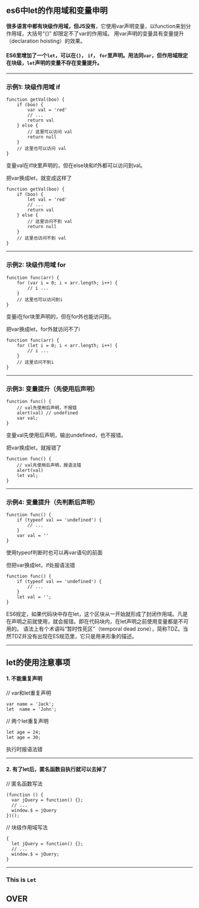 ## es6中let的作用域和变量申明

**很多语言中都有块级作用域，但JS没有**，它使用var声明变量，以function来划分作用域，大括号“{}” 却限定不了var的作用域。
用var声明的变量具有变量提升（declaration hoisting）的效果。

#### ES6里增加了一个`let`，可以在`{}`， `if`， `for`里声明。用法同`var`，但作用域限定在块级，`let`声明的变量不存在变量提升。

- - - 
### 示例1: 块级作用域 if

    function getVal(boo) {
        if (boo) {
            var val = 'red'
            // ...
            return val
        } else {
            // 这里可以访问 val
            return null
        }
        // 这里也可以访问 val
    }
    
变量val在if块里声明的，但在else块和if外都可以访问到val。

 

把var换成let，就变成这样了

    function getVal(boo) {
        if (boo) {
            let val = 'red'
            // ...
            return val
        } else {
            // 这里访问不到 val
            return null
        }
        // 这里也访问不到 val
    }
    
- - - 
### 示例2: 块级作用域 for

    function func(arr) {
        for (var i = 0; i < arr.length; i++) {
            // i ...
        }
        // 这里也可以访问到i
    }
    
变量i在for块里声明的，但在for外也能访问到。

把var换成let，for外就访问不了i

    function func(arr) {
        for (let i = 0; i < arr.length; i++) {
            // i ...
        }
        // 这里访问不到i
    }
    
- - - 
### 示例3: 变量提升（先使用后声明）

    function func() {
        // val先使用后声明，不报错
        alert(val) // undefined
        var val;
    }
    
变量val先使用后声明，输出undefined，也不报错。

把var换成let，就报错了

    function func() {
        // val先使用后声明，报语法错
        alert(val)
        let val;
    }

- - - 
### 示例4: 变量提升（先判断后声明）

    function func() {
        if (typeof val == 'undefined') {
            // ...
        }
        var val = ''
    }
    
使用typeof判断时也可以再var语句的前面

但把var换成let，if处报语法错

    function func() {
        if (typeof val == 'undefined') {
            // ...
        }
        let val = '';
    }
    
ES6规定，如果代码块中存在let，这个区块从一开始就形成了封闭作用域。凡是在声明之前就使用，就会报错。即在代码块内，在let声明之前使用变量都是不可用的。
语法上有个术语叫“暂时性死区”（temporal dead zone），简称TDZ。当然TDZ并没有出现在ES规范里，它只是用来形象的描述。

- - - 
## let的使用注意事项
#### 1. 不能重复声明
// var和let重复声明

    var name = 'Jack';
    let  name = 'John';
 
// 两个let重复声明

    let age = 24;
    let age = 30;
    
执行时报语法错
- - -

#### 2. 有了let后，匿名函数自执行就可以去掉了
// 匿名函数写法

    (function () {
      var jQuery = function() {};
      // ...
      window.$ = jQuery
    })();
 
// 块级作用域写法

    {
      let jQuery = function() {};
      // ...
      window.$ = jQuery;
    }

- - - 
### This is `Let`
## OVER
